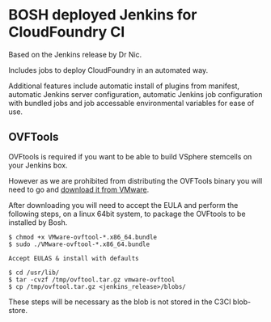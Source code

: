 # BOSH deployed Jenkins for CloudFoundry CI

Based on the Jenkins release by Dr Nic.

Includes jobs to deploy CloudFoundry in an automated way. 

Additional features include automatic install of plugins from manifest, automatic Jenkins server configuration, automatic Jenkins job configuration with bundled jobs and job accessable environmental variables for ease of use.


## OVFTools

OVFtools is required if you want to be able to build VSphere stemcells on your Jenkins box. 

However as we are prohibited from distributing the OVFTools binary you will need to go and [download it from VMware](https://my.vmware.com/group/vmware/details?downloadGroup=OVFTOOL350&productId=353).

After downloading you will need to accept the EULA and perform the following steps, on a linux 64bit system, to package the OVFtools to be installed by Bosh. 


    $ chmod +x VMware-ovftool-*.x86_64.bundle
    $ sudo ./VMware-ovftool-*.x86_64.bundle
    
    Accept EULAS & install with defaults
    
    $ cd /usr/lib/
    $ tar -cvzf /tmp/ovftool.tar.gz vmware-ovftool
    $ cp /tmp/ovftool.tar.gz <jenkins_release>/blobs/

These steps will be necessary as the blob is not stored in the C3CI blob-store.